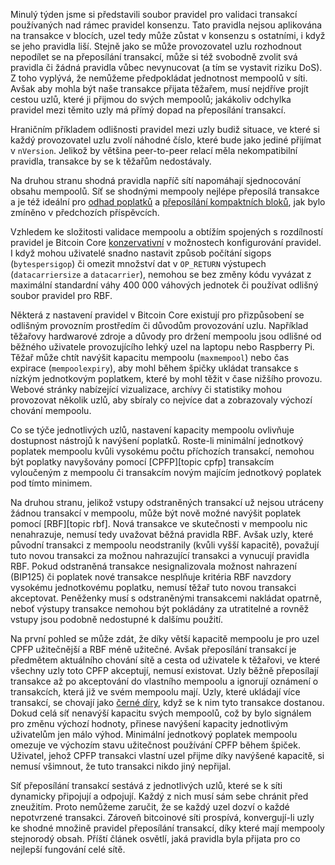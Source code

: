 Minulý týden jsme si představili soubor pravidel pro validaci transakcí
používaných nad rámec pravidel konsenzu. Tato pravidla nejsou aplikována
na transakce v blocích, uzel tedy může zůstat v konsenzu s ostatními,
i když se jeho pravidla liší. Stejně jako se může provozovatel uzlu rozhodnout
nepodílet se na přeposílání transakcí, může si též svobodně zvolit svá
pravidla či žádná pravidla vůbec nevynucovat (a tím se vystavit riziku
DoS). Z toho vyplývá, že nemůžeme předpokládat jednotnost mempoolů v
síti. Avšak aby mohla být naše transakce přijata těžařem, musí nejdříve
projít cestou uzlů, které ji přijmou do svých mempoolů; jakákoliv
odchylka pravidel mezi těmito uzly má přímý dopad na přeposílání
transakcí.

Hraničním příkladem odlišnosti pravidel mezi uzly budiž situace, ve
které si každý provozovatel uzlu zvolí náhodné číslo, které bude jako
jediné přijímat v `nVersion`. Jelikož by většina peer-to-peer relací
měla nekompatibilní pravidla, transakce by se k těžařům nedostávaly.

Na druhou stranu shodná pravidla napříč sítí napomáhají sjednocování
obsahu mempoolů. Síť se shodnými mempooly nejlépe přeposílá transakce
a je též ideální pro [odhad poplatků][policy04] a [přeposílání kompaktních
bloků][policy01], jak bylo zmíněno v předchozích příspěvcích.

Vzhledem ke složitosti validace mempoolu a obtížím spojených s
rozdílností pravidel je Bitcoin Core [konzervativní][aj mempool consistency]
v možnostech konfigurování pravidel. I když mohou uživatelé snadno
nastavit způsob počítání sigops (`bytespersigop`) či omezit množství
dat v `OP_RETURN` výstupech (`datacarriersize` a `datacarrier`),
nemohou se bez změny kódu vyvázat z maximální standardní váhy 400 000
váhových jednotek či používat odlišný soubor pravidel pro RBF.

Některá z nastavení pravidel v Bitcoin Core existují pro přizpůsobení
se odlišným provozním prostředím či důvodům provozování uzlu. Například
těžařovy hardwarové zdroje a důvody pro držení mempoolu jsou odlišné
od běžného uživatele provozujícího lehký uzel na laptopu nebo Raspberry Pi.
Těžař může chtít navýšit kapacitu mempoolu (`maxmempool`) nebo čas
expirace (`mempoolexpiry`), aby mohl během špičky ukládat transakce
s nízkým jednotkovým poplatkem, které by mohl těžit v čase nižšího
provozu. Webové stránky nabízející vizualizace, archívy či statistiky
mohou provozovat několik uzlů, aby sbíraly co nejvíce dat a zobrazovaly
výchozí chování mempoolu.

Co se týče jednotlivých uzlů, nastavení kapacity mempoolu ovlivňuje
dostupnost nástrojů k navýšení poplatků. Roste-li minimální jednotkový
poplatek mempoolu kvůli vysokému počtu příchozích transakcí, nemohou
být poplatky navyšovány pomocí [CPFP][topic cpfp] transakcím vyloučeným
z mempoolu či transakcím novým majícím jednotkový poplatek pod tímto minimem.

Na druhou stranu, jelikož vstupy odstraněných transakcí už nejsou utráceny
žádnou transakcí v mempoolu, může být nově možné navýšit poplatek pomocí
[RBF][topic rbf]. Nová transakce ve skutečnosti v mempoolu nic nenahrazuje,
nemusí tedy uvažovat běžná pravidla RBF. Avšak uzly, které původní
transakci z mempoolu neodstranily (kvůli vyšší kapacitě), považují tuto
novou transakci za možnou nahrazující transakci a vynucují pravidla RBF.
Pokud odstraněná transakce nesignalizovala možnost nahrazení (BIP125) či
poplatek nové transakce nesplňuje kritéria RBF navzdory vysokému jednotkovému
poplatku, nemusí těžař tuto novou transakci akceptovat. Peněženky musí
s odstraněnými transakcemi nakládat opatrně, neboť výstupy transakce
nemohou být pokládány za utratitelné a rovněž vstupy jsou podobně
nedostupné k dalšímu použití.

Na první pohled se může zdát, že díky větší kapacitě mempoolu je pro uzel
CPFP užitečnější a RBF méně užitečné. Avšak přeposílání transakcí je
předmětem aktuálního chování sítě a cesta od uživatele k těžařovi,
ve které všechny uzly toto CPFP akceptují, nemusí existovat. Uzly běžně
přeposílají transakce až po akceptování do vlastního mempoolu a ignorují
oznámení o transakcích, která již ve svém mempoolu mají. Uzly, které ukládají
více transakcí, se chovají jako [černé díry][se maxmempool], když se k
nim tyto transakce dostanou. Dokud celá síť nenavýší kapacitu svých
mempoolů, což by bylo signálem pro změnu výchozí hodnoty, přinese navýšení
kapacity jednotlivým uživatelům jen málo výhod. Minimální jednotkový
poplatek mempoolu omezuje ve výchozím stavu užitečnost používání CPFP během
špiček. Uživatel, jehož CPFP transakci vlastní uzel přijme díky navýšené
kapacitě, si nemusí všimnout, že tuto transakci nikdo jiný nepřijal.

Síť přeposílání transakcí sestává z jednotlivých uzlů, které se k síti
dynamicky připojují a odpojují. Každý z nich musí sám sebe chránit
před zneužitím. Proto nemůžeme zaručit, že se každý uzel dozví o
každé nepotvrzené transakci. Zároveň bitcoinové síti prospívá,
konvergují-li uzly ke shodné množině pravidel přeposílání transakcí,
díky které mají mempooly stejnorodý obsah. Příští článek osvětlí,
jaká pravidla byla přijata pro co nejlepší fungování celé sítě.

[policy01]: /cs/newsletters/2023/05/17/#%C4%8Dek%C3%A1n%C3%AD-na-potvrzen%C3%AD-1-k-%C4%8Demu-je-mempool
[policy04]: /cs/newsletters/2023/06/07/#%C4%8Dek%C3%A1n%C3%AD-na-potvrzen%C3%AD-4-odhad-poplatk%C5%AF
[aj mempool consistency]: https://gnusha.org/url/https://lists.linuxfoundation.org/pipermail/bitcoin-dev/2022-October/021116.html
[se maxmempool]: https://bitcoin.stackexchange.com/questions/118137/how-does-it-contribute-to-the-bitcoin-network-when-i-run-a-node-with-a-bigger-th

